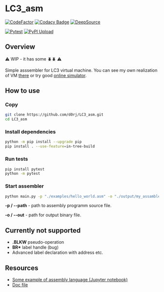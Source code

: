 # LC3_asm

[![CodeFactor](https://www.codefactor.io/repository/github/d0rj/lc3_asm/badge)](https://www.codefactor.io/repository/github/d0rj/lc3_asm)
[![Codacy Badge](https://api.codacy.com/project/badge/Grade/de6a83d6b5d347bc8bb4b1aab31dab32)](https://app.codacy.com/gh/d0rj/LC3_asm?utm_source=github.com&utm_medium=referral&utm_content=d0rj/LC3_asm&utm_campaign=Badge_Grade_Settings)
[![DeepSource](https://deepsource.io/gh/d0rj/LC3_asm.svg/?label=active+issues&show_trend=true&token=3t4Dx4wWstyjQ9XcNnJOS_s6)](https://deepsource.io/gh/d0rj/LC3_asm/?ref=repository-badge)

[![Pytest](https://github.com/d0rj/LC3_asm/actions/workflows/pytest.yaml/badge.svg)](https://github.com/d0rj/LC3_asm/actions/workflows/pytest.yaml)
[![PyPI Upload](https://github.com/d0rj/LC3_asm/actions/workflows/pypi-publish.yml/badge.svg)](https://pypi.org/project/lc3asm/)

## Overview

⚠ WIP - it has some 🪲🪲 ⚠

Simple asssembler for LC3 virtual machine. You can see my own realization of VM [there](https://github.com/d0rj/LC3_vm) or try good [online simulator](https://wchargin.com/lc3web/).

## How to use

### Copy

```bash
git clone https://github.com/d0rj/LC3_asm.git
cd LC3_asm
```

### Install dependencies

```bash
python -m pip install --upgrade pip
pip install . --use-feature=in-tree-build
```

### Run tests

```bash
pip install pytest
python -m pytest
```

### Start assembler

```bash
python main.py -p "./examples/hello_world.asm" -o "./output/my_assambled_programm.bin"
```

**\-p / --path** - path to assembly programm source file.

**\-o / --out** - path for output binary file.

## Currently not supported

- **.BLKW** pseudo-operation
- **BR\*** label handle (bug)
- Advanced label declaration with address etc.

## Resources

- [Some example of assembly language (Jupyter notebook)](https://jupyter.brynmawr.edu/services/public/dblank/CS240%20Computer%20Organization/2015-Fall/Notes/LC3%20Assembly%20Language.ipynb)
- [Doc file](http://people.cs.georgetown.edu/~squier/Teaching/HardwareFundamentals/LC3-trunk/docs/LC3-AssemblyManualAndExamples.pdf)
